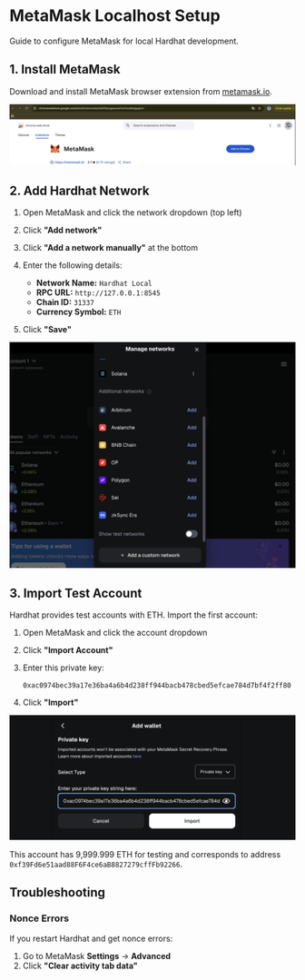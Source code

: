 # MetaMask Localhost Setup

Guide to configure MetaMask for local Hardhat development.

## 1. Install MetaMask

Download and install MetaMask browser extension from [metamask.io](https://metamask.io/download/).

![MetaMask Installation](./images/metamask-install-chrome.png)

## 2. Add Hardhat Network

1. Open MetaMask and click the network dropdown (top left)
2. Click **"Add network"**
3. Click **"Add a network manually"** at the bottom
4. Enter the following details:

   - **Network Name:** `Hardhat Local`
   - **RPC URL:** `http://127.0.0.1:8545`
   - **Chain ID:** `31337`
   - **Currency Symbol:** `ETH`

5. Click **"Save"**

![Add Hardhat Network](./images/metamask-add-network.png)

## 3. Import Test Account

Hardhat provides test accounts with ETH. Import the first account:

1. Open MetaMask and click the account dropdown
2. Click **"Import Account"**
3. Enter this private key:

   ```
   0xac0974bec39a17e36ba4a6b4d238ff944bacb478cbed5efcae784d7bf4f2ff80
   ```

4. Click **"Import"**

![Import Test Account](./images/metamask-import-account.png)

This account has 9,999.999 ETH for testing and corresponds to address `0xf39Fd6e51aad88F6F4ce6aB8827279cffFb92266`.

## Troubleshooting

### Nonce Errors

If you restart Hardhat and get nonce errors:

1. Go to MetaMask **Settings** → **Advanced**
2. Click **"Clear activity tab data"**

